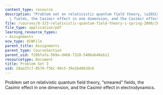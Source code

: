 ```yaml
---
content_type: resource
description: "Problem set on relativistic quantum field theory, \u201Csmeared\u201D\
  \ fields, the Casimir effect in one dimension, and the Casimir effect in electrodynamics."
file: /courses/8-323-relativistic-quantum-field-theory-i-spring-2008/28aa37c78570f5bc98c539a1b4063dc6_ft1ps03_08_1.pdf
file_type: application/pdf
learning_resource_types:
- Assignments
ocw_type: OCWFile
parent_title: Assignments
parent_type: CourseSection
parent_uid: f28bfafa-569a-d4b0-7320-5406ab48eb11
resourcetype: Document
title: Problem Set 3
uid: 28aa37c7-8570-f5bc-98c5-39a1b4063dc6
---
```

Problem set on relativistic quantum field theory, “smeared” fields, the Casimir effect in one dimension, and the Casimir effect in electrodynamics.

